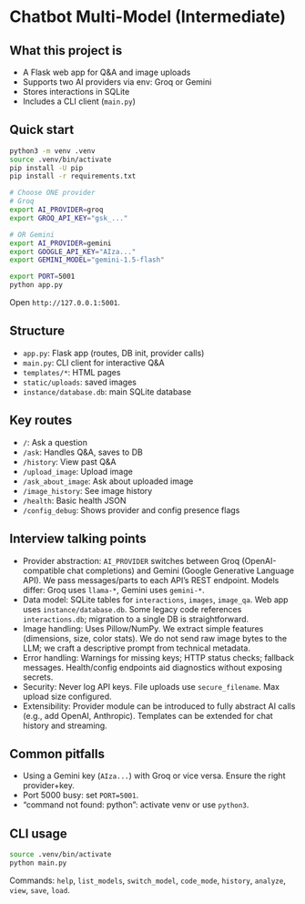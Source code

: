 # Chatbot Multi-Model (Intermediate)

## What this project is
- A Flask web app for Q&A and image uploads
- Supports two AI providers via env: Groq or Gemini
- Stores interactions in SQLite
- Includes a CLI client (`main.py`)

## Quick start
```bash
python3 -m venv .venv
source .venv/bin/activate
pip install -U pip
pip install -r requirements.txt

# Choose ONE provider
# Groq
export AI_PROVIDER=groq
export GROQ_API_KEY="gsk_..."

# OR Gemini
export AI_PROVIDER=gemini
export GOOGLE_API_KEY="AIza..."
export GEMINI_MODEL="gemini-1.5-flash"

export PORT=5001
python app.py
```

Open `http://127.0.0.1:5001`.

## Structure
- `app.py`: Flask app (routes, DB init, provider calls)
- `main.py`: CLI client for interactive Q&A
- `templates/*`: HTML pages
- `static/uploads`: saved images
- `instance/database.db`: main SQLite database

## Key routes
- `/`: Ask a question
- `/ask`: Handles Q&A, saves to DB
- `/history`: View past Q&A
- `/upload_image`: Upload image
- `/ask_about_image`: Ask about uploaded image
- `/image_history`: See image history
- `/health`: Basic health JSON
- `/config_debug`: Shows provider and config presence flags

## Interview talking points
- Provider abstraction: `AI_PROVIDER` switches between Groq (OpenAI-compatible chat completions) and Gemini (Google Generative Language API). We pass messages/parts to each API’s REST endpoint. Models differ: Groq uses `llama-*`, Gemini uses `gemini-*`.
- Data model: SQLite tables for `interactions`, `images`, `image_qa`. Web app uses `instance/database.db`. Some legacy code references `interactions.db`; migration to a single DB is straightforward.
- Image handling: Uses Pillow/NumPy. We extract simple features (dimensions, size, color stats). We do not send raw image bytes to the LLM; we craft a descriptive prompt from technical metadata.
- Error handling: Warnings for missing keys; HTTP status checks; fallback messages. Health/config endpoints aid diagnostics without exposing secrets.
- Security: Never log API keys. File uploads use `secure_filename`. Max upload size configured.
- Extensibility: Provider module can be introduced to fully abstract AI calls (e.g., add OpenAI, Anthropic). Templates can be extended for chat history and streaming.

## Common pitfalls
- Using a Gemini key (`AIza...`) with Groq or vice versa. Ensure the right provider+key.
- Port 5000 busy: set `PORT=5001`.
- “command not found: python”: activate venv or use `python3`.

## CLI usage
```bash
source .venv/bin/activate
python main.py
```

Commands: `help`, `list_models`, `switch_model`, `code_mode`, `history`, `analyze`, `view`, `save`, `load`.
